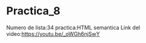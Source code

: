 # Practica_8
Numero de lista:34    practica:HTML semantica    Link del video:https://youtu.be/_oWGh6njSwY
